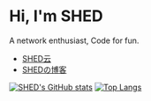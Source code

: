Hi, I'm SHED
====
A network enthusiast, Code for fun.

- [SHED云](https://www.syun.top)
- [SHEDの博客](https://www.shed.cm)


[![SHED's GitHub stats](https://github-readme-stats.vercel.app/api?username=shedya&bg_color=0,929,5b36a3&title_color=fff&text_color=fff&locale=cn)](https://github.com/shedya/)
[![Top Langs](https://github-readme-stats.vercel.app/api/top-langs/?username=shedya&layout=compact&bg_color=0,929,5b36a3&title_color=fff&text_color=fff&card_width=445&locale=cn)](https://github.com/shedya/)
